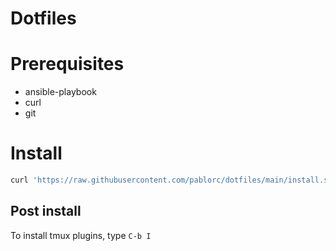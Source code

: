 # Dotfiles

# Prerequisites

- ansible-playbook
- curl
- git

# Install

```bash
curl 'https://raw.githubusercontent.com/pablorc/dotfiles/main/install.sh' | sh
```

## Post install

To install tmux plugins, type `C-b I`
